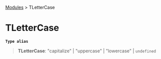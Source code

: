 [Modules](index.md) > TLetterCase

# TLetterCase

**`Type alias`**

> **TLetterCase**: "capitalize" \| "uppercase" \| "lowercase" \| `undefined`

